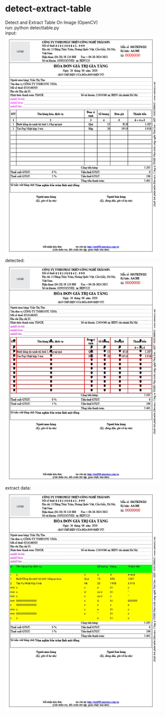 # detect-extract-table
Detect and Extract Table On Image (OpenCV)  
run: python detecttable.py  
input:  
![alt text](input.jpg)  
detected:  
![alt text](detect.jpg)  
extract data:  
![alt text](recog.jpg)  
